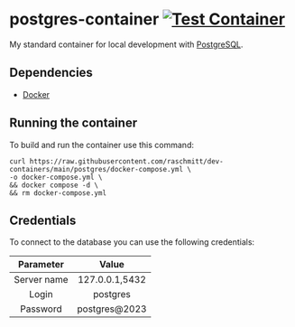 # postgres-container [![Test Container](https://github.com/raschmitt/dev-containers/actions/workflows/postgres-test.yml/badge.svg)](https://github.com/raschmitt/dev-containers/actions/workflows/postgres-test.yml)

My standard container for local development with [PostgreSQL](https://www.postgresql.org/).

## Dependencies 

- [Docker](https://docs.docker.com/get-docker/)

## Running the container

To build and run the container use this command:

```
curl https://raw.githubusercontent.com/raschmitt/dev-containers/main/postgres/docker-compose.yml \
-o docker-compose.yml \
&& docker compose -d \
&& rm docker-compose.yml
```

## Credentials

To connect to the database you can use the following credentials:

| Parameter | Value |
| :---: | :---: |
| Server name | 127.0.0.1,5432 |
| Login | postgres |
| Password | postgres@2023 |
